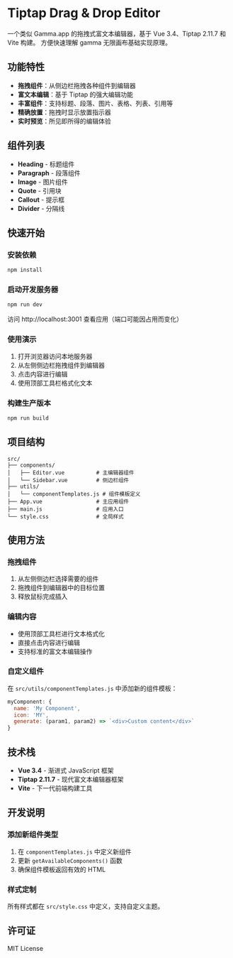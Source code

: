 # Tiptap Drag & Drop Editor

一个类似 Gamma.app 的拖拽式富文本编辑器，基于 Vue 3.4、Tiptap 2.11.7 和 Vite 构建。
方便快速理解 gamma 无限画布基础实现原理。

## 功能特性

- **拖拽组件**：从侧边栏拖拽各种组件到编辑器
- **富文本编辑**：基于 Tiptap 的强大编辑功能
- **丰富组件**：支持标题、段落、图片、表格、列表、引用等
- **精确放置**：拖拽时显示放置指示器
- **实时预览**：所见即所得的编辑体验

## 组件列表

- **Heading** - 标题组件
- **Paragraph** - 段落组件
- **Image** - 图片组件
- **Quote** - 引用块
- **Callout** - 提示框
- **Divider** - 分隔线

## 快速开始

### 安装依赖

```bash
npm install
```

### 启动开发服务器

```bash
npm run dev
```

访问 http://localhost:3001 查看应用（端口可能因占用而变化）

### 使用演示

1. 打开浏览器访问本地服务器
2. 从左侧侧边栏拖拽组件到编辑器
3. 点击内容进行编辑
4. 使用顶部工具栏格式化文本

### 构建生产版本

```bash
npm run build
```

## 项目结构

```
src/
├── components/
│   ├── Editor.vue          # 主编辑器组件
│   └── Sidebar.vue         # 侧边栏组件
├── utils/
│   └── componentTemplates.js # 组件模板定义
├── App.vue                 # 主应用组件
├── main.js                 # 应用入口
└── style.css               # 全局样式
```

## 使用方法

### 拖拽组件

1. 从左侧侧边栏选择需要的组件
2. 拖拽组件到编辑器中的目标位置
3. 释放鼠标完成插入

### 编辑内容

- 使用顶部工具栏进行文本格式化
- 直接点击内容进行编辑
- 支持标准的富文本编辑操作

### 自定义组件

在 `src/utils/componentTemplates.js` 中添加新的组件模板：

```javascript
myComponent: {
  name: 'My Component',
  icon: 'MY',
  generate: (param1, param2) => `<div>Custom content</div>`
}
```

## 技术栈

- **Vue 3.4** - 渐进式 JavaScript 框架
- **Tiptap 2.11.7** - 现代富文本编辑器框架
- **Vite** - 下一代前端构建工具

## 开发说明

### 添加新组件类型

1. 在 `componentTemplates.js` 中定义新组件
2. 更新 `getAvailableComponents()` 函数
3. 确保组件模板返回有效的 HTML

### 样式定制

所有样式都在 `src/style.css` 中定义，支持自定义主题。

## 许可证

MIT License